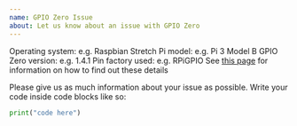 ```yaml
---
name: GPIO Zero Issue
about: Let us know about an issue with GPIO Zero
---
```


Operating system: e.g. Raspbian Stretch
Pi model: e.g. Pi 3 Model B
GPIO Zero version: e.g. 1.4.1
Pin factory used: e.g. RPiGPIO
See [this page](https://github.com/RPi-Distro/python-gpiozero/wiki/GitHub-issue-template-details)
for information on how to find out these details

Please give us as much information about your issue as possible. Write your
code inside code blocks like so:

```python
print("code here")
```
